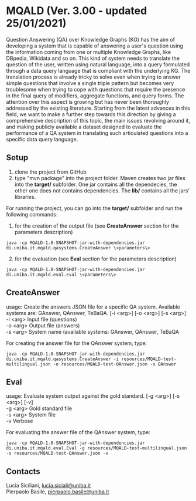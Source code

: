MQALD (Ver. 3.00 - updated 25/01/2021)
====================

Question Answering (QA) over Knowledge Graphs (KG) has the aim of developing a system that is capable of answering a user's question using the information coming from one or multiple Knowledge Graphs, like DBpedia, Wikidata and so on.
This kind of system needs to translate the question of the user, written using natural language, into a query formulated through a data query language that is compliant with the underlying KG.
The translation process is already tricky to solve even when trying to answer simple questions that involve a single triple pattern but becomes very troublesome when trying to cope with questions that require the presence in the final query of modifiers, aggregate functions, and query forms.
The attention over this aspect is growing but has never been thoroughly addressed by the existing literature.
Starting from the latest advances in this field, we want to make a further step towards this direction by giving a comprehensive description of this topic, the main issues revolving around it, and making publicly available a dataset designed to evaluate the performance of a QA system in translating such articulated questions into a specific data query language. 

Setup
--------

1. clone the project from GitHub
2. type "mvn package" into the project folder. Maven creates two jar files into the **target/** subfolder. One jar contains all the dependecies, the other one does not contains dependencies. The **lib/** contains all the jars' libraries.

For running the project, you can go into the **target/** subfolder and run the following commands:
1. for the creation of the output file (see **CreateAnswer** section for the parameters description)
```
java -cp MQALD-1.0-SNAPSHOT-jar-with-dependencies.jar di.uniba.it.mqald.qasystems.CreateAnswer \<parameters\>
```
2. for the evaluation (see **Eval** section for the parameters description)
```
java -cp MQALD-1.0-SNAPSHOT-jar-with-dependencies.jar di.uniba.it.mqald.eval.Eval \<parameters\>
```

CreateAnswer
---------------

usage: Create the answers JSON file for a specific QA system. Available systems are: GAnswer, QAnswer, TeBaQA. [-i \<arg\>] [-o \<arg\>] [-s \<arg\>] <br>
 -i \<arg\>   Input file (questions) <br>
 -o \<arg\>   Output file (answers) <br>
 -s \<arg\>   System name (available systems: GAnswer, QAnswer, TeBaQA <br>

For creating the answer file for the QAnswer system, type:
```
java -cp MQALD-1.0-SNAPSHOT-jar-with-dependencies.jar di.uniba.it.mqald.qasystems.CreateAnswer -i resources/MQALD-test-multilingual.json -o resources/MQALD-test-QAnswer.json -s QAnswer
```

Eval
-------

usage: Evaluate system output against the gold standard. [-g \<arg\>] [-s \<arg\>] [-v] <br>
 -g \<arg\>   Gold standard file <br>
 -s \<arg\>   System file <br>
 -v         Verbose <br>

For evaluating the answer file of the QAnswer system, type:
```
java -cp MQALD-1.0-SNAPSHOT-jar-with-dependencies.jar di.uniba.it.mqald.eval.Eval -g resources/MQALD-test-multilingual.json -s resources/MQALD-test-QAnswer.json -v
```

Contacts
-----------
Lucia Siciliani, lucia.siciali@uniba.it <br>
Pierpaolo Basile, pierpaolo.basile@uniba.it
